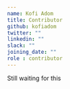 ```yaml
---
name: Kofi Adom
title: Contributor
github: kofiadom
twitter: ""
linkedin: ""
slack: ""
joining_date: ""
role : contributor
---
```


Still waiting for this
